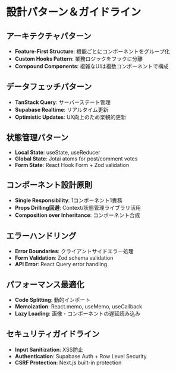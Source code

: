 # 設計パターン＆ガイドライン

## アーキテクチャパターン

- **Feature-First Structure**: 機能ごとにコンポーネントをグループ化
- **Custom Hooks Pattern**: 業務ロジックをフックに分離
- **Compound Components**: 複雑なUIは複数コンポーネントで構成

## データフェッチパターン

- **TanStack Query**: サーバーステート管理
- **Supabase Realtime**: リアルタイム更新
- **Optimistic Updates**: UX向上のため楽観的更新

## 状態管理パターン

- **Local State**: useState, useReducer
- **Global State**: Jotai atoms for post/comment votes
- **Form State**: React Hook Form + Zod validation

## コンポーネント設計原則

- **Single Responsibility**: 1コンポーネント1責務
- **Props Drilling回避**: Context/状態管理ライブラリ活用
- **Composition over Inheritance**: コンポーネント合成

## エラーハンドリング

- **Error Boundaries**: クライアントサイドエラー処理
- **Form Validation**: Zod schema validation
- **API Error**: React Query error handling

## パフォーマンス最適化

- **Code Splitting**: 動的インポート
- **Memoization**: React.memo, useMemo, useCallback
- **Lazy Loading**: 画像・コンポーネントの遅延読み込み

## セキュリティガイドライン

- **Input Sanitization**: XSS防止
- **Authentication**: Supabase Auth + Row Level Security
- **CSRF Protection**: Next.js built-in protection
